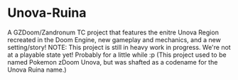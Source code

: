 # Unova-Ruina
A GZDoom/Zandronum TC project that features the enitre Unova Region recreated in the Doom Engine, new gameplay and mechanics, and a new setting/story!  NOTE: This project is still in heavy work in progress. We're not at a playable state yet! Probably for a little while :p  (This project used to be named Pokemon zDoom Unova, but was shafted as a codename for the Unova Ruina name.)
